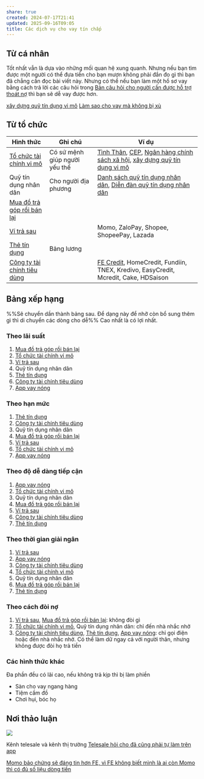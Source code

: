 ```yaml
---
share: true
created: 2024-07-17T21:41
updated: 2025-09-16T09:05
title: Các dịch vụ cho vay tín chấp
---
```

## Từ cá nhân
Tốt nhất vẫn là dựa vào những mối quan hệ xung quanh. Nhưng nếu bạn tìm được một người có thể đưa tiền cho bạn mượn không phải đắn đo gì thì bạn đã chẳng cần đọc bài viết này. Nhưng có thể nếu bạn làm một hồ sơ vay bằng cách trả lời các câu hỏi trong [Bản câu hỏi cho người cần được hỗ trợ thoát nợ](../../../%F0%9F%93%90D%E1%BB%B1%20%C3%A1n/Gi%C3%BAp%20nhau%20tho%C3%A1t%20n%E1%BB%A3/B%E1%BA%A3n%20c%C3%A2u%20h%E1%BB%8Fi%20cho%20ng%C6%B0%E1%BB%9Di%20c%E1%BA%A7n%20%C4%91%C6%B0%E1%BB%A3c%20h%E1%BB%97%20tr%E1%BB%A3%20tho%C3%A1t%20n%E1%BB%A3.md) thì bạn sẽ dễ vay được hơn.

[xây dựng quỹ tín dụng vi mô](../../../%F0%9F%93%90D%E1%BB%B1%20%C3%A1n/Gi%C3%BAp%20nhau%20tho%C3%A1t%20n%E1%BB%A3/Qu%E1%BB%B9/Ng%C3%A2n%20h%C3%A0ng%20mini%20v%C3%A0%20m%E1%BA%A1ng%20l%C6%B0%E1%BB%9Bi%20cho%20vay%20ngang%20h%C3%A0ng.md)
[Làm sao cho vay mà không bị xù](../../../%F0%9F%93%90D%E1%BB%B1%20%C3%A1n/Gi%C3%BAp%20nhau%20tho%C3%A1t%20n%E1%BB%A3/T%C3%A0i%20li%E1%BB%87u/L%C3%A0m%20sao%20cho%20vay%20m%C3%A0%20kh%C3%B4ng%20b%E1%BB%8B%20x%C3%B9.md)

## Từ tổ chức
| Hình thức                                                                                                                                                  | Ghi chú                       | Ví dụ                                                                                                                                                                                                                                               |
| ---------------------------------------------------------------------------------------------------------------------------------------------------------- | ----------------------------- | --------------------------------------------------------------------------------------------------------------------------------------------------------------------------------------------------------------------------------------------------- |
| [Tổ chức tài chính vi mô](./T%E1%BB%95%20ch%E1%BB%A9c%20t%C3%A0i%20ch%C3%ADnh%20vi%20m%C3%B4/index.md)                                                                                                                                | Có sứ mệnh giúp người yếu thế | [Tình Thân](./T%E1%BB%95%20ch%E1%BB%A9c%20t%C3%A0i%20ch%C3%ADnh%20vi%20m%C3%B4/T%C3%ACnh%20Th%C3%A2n.md), [CEP](./T%E1%BB%95%20ch%E1%BB%A9c%20t%C3%A0i%20ch%C3%ADnh%20vi%20m%C3%B4/CEP.md), [Ngân hàng chính sách xã hội](./T%E1%BB%95%20ch%E1%BB%A9c%20t%C3%A0i%20ch%C3%ADnh%20vi%20m%C3%B4/Ng%C3%A2n%20h%C3%A0ng%20ch%C3%ADnh%20s%C3%A1ch%20x%C3%A3%20h%E1%BB%99i.md), [xây dựng quỹ tín dụng vi mô](../../../%F0%9F%93%90D%E1%BB%B1%20%C3%A1n/Gi%C3%BAp%20nhau%20tho%C3%A1t%20n%E1%BB%A3/Qu%E1%BB%B9/Ng%C3%A2n%20h%C3%A0ng%20mini%20v%C3%A0%20m%E1%BA%A1ng%20l%C6%B0%E1%BB%9Bi%20cho%20vay%20ngang%20h%C3%A0ng.md)                                                                                                                                         |
| Quỹ tín dụng nhân dân                                                                                                                                      | Cho người địa phương          | [Danh sách quỹ tín dụng nhân dân](https://sbv.gov.vn/vi/w/danh-sách-qtdnd-đến-30/3/2025-2-1), [Diễn đàn quỹ tín dụng nhân dân](https://www.facebook.com/groups/586777684845399/)                                                                    |
| [Mua đồ trả góp rồi bán lại](../../../%E2%9A%A1Hi%E1%BB%83u%20bi%E1%BA%BFt%20s%C3%A2u/T%E1%BB%95%20ch%E1%BB%A9c%20t%C3%A0i%20ch%C3%ADnh/T%E1%BB%95%20ch%E1%BB%A9c%20t%C3%ADn%20d%E1%BB%A5ng/C%C3%B3%20th%E1%BB%83%20vay%20ti%E1%BB%81n%20b%E1%BA%B1ng%20c%C3%A1ch%20mua%20%C4%91%E1%BB%93%20tr%E1%BA%A3%20g%C3%B3p%20r%E1%BB%93i%20b%C3%A1n%20l%E1%BA%A1i.md)                                                                       |                               |                                                                                                                                                                                                                                                     |
| [Ví trả sau](./T%E1%BB%95%20ch%E1%BB%A9c%20t%C3%ADn%20d%E1%BB%A5ng%20phi%20ng%C3%A2n%20h%C3%A0ng/V%C3%AD%20tr%E1%BA%A3%20sau.md)                                                                                                                                             |                               | Momo, ZaloPay, Shopee, ShopeePay, Lazada                                                                                                                                                                                                            |
| [Thẻ tín dụng](./Ng%C3%A2n%20h%C3%A0ng/Th%E1%BA%BB%20t%C3%ADn%20d%E1%BB%A5ng/index.md)                                      | Bảng lương                    |                                                                                                                                                                                                                                                     |
| [Công ty tài chính tiêu dùng](./T%E1%BB%95%20ch%E1%BB%A9c%20t%C3%ADn%20d%E1%BB%A5ng%20phi%20ng%C3%A2n%20h%C3%A0ng/C%C3%B4ng%20ty%20t%C3%A0i%20ch%C3%ADnh%20ti%C3%AAu%20d%C3%B9ng/index.md) |                               | [FE Credit](../../T%C3%ACnh%20h%C3%ACnh%20%E1%BB%9F%20Vi%E1%BB%87t%20Nam/L%C4%A9nh%20v%E1%BB%B1c%20c%E1%BB%A5%20th%E1%BB%83/T%C3%A0i%20ch%C3%ADnh/T%E1%BB%95%20ch%E1%BB%A9c%20t%C3%ADn%20d%E1%BB%A5ng/T%E1%BB%95%20ch%E1%BB%A9c%20t%C3%ADn%20d%E1%BB%A5ng%20phi%20ng%C3%A2n%20h%C3%A0ng/C%C3%B4ng%20ty%20t%C3%A0i%20ch%C3%ADnh%20ti%C3%AAu%20d%C3%B9ng/FE%20Credit/index.md), HomeCredit, Fundiin, TNEX, Kredivo, EasyCredit, Mcredit, Cake, HDSaison |

## Bảng xếp hạng
%%Sẽ chuyển dần thành bảng sau. Để dạng này để nhỡ còn bổ sung thêm gì thì di chuyển các dòng cho dễ%%
Cao nhất là có lợi nhất.

### Theo lãi suất
1. [Mua đồ trả góp rồi bán lại](../../../%E2%9A%A1Hi%E1%BB%83u%20bi%E1%BA%BFt%20s%C3%A2u/T%E1%BB%95%20ch%E1%BB%A9c%20t%C3%A0i%20ch%C3%ADnh/T%E1%BB%95%20ch%E1%BB%A9c%20t%C3%ADn%20d%E1%BB%A5ng/C%C3%B3%20th%E1%BB%83%20vay%20ti%E1%BB%81n%20b%E1%BA%B1ng%20c%C3%A1ch%20mua%20%C4%91%E1%BB%93%20tr%E1%BA%A3%20g%C3%B3p%20r%E1%BB%93i%20b%C3%A1n%20l%E1%BA%A1i.md)
2. [Tổ chức tài chính vi mô](./T%E1%BB%95%20ch%E1%BB%A9c%20t%C3%A0i%20ch%C3%ADnh%20vi%20m%C3%B4/index.md)
3. [Ví trả sau](./T%E1%BB%95%20ch%E1%BB%A9c%20t%C3%ADn%20d%E1%BB%A5ng%20phi%20ng%C3%A2n%20h%C3%A0ng/V%C3%AD%20tr%E1%BA%A3%20sau.md)
4. Quỹ tín dụng nhân dân   
5. [Thẻ tín dụng](./Ng%C3%A2n%20h%C3%A0ng/Th%E1%BA%BB%20t%C3%ADn%20d%E1%BB%A5ng/index.md)
6. [Công ty tài chính tiêu dùng](./T%E1%BB%95%20ch%E1%BB%A9c%20t%C3%ADn%20d%E1%BB%A5ng%20phi%20ng%C3%A2n%20h%C3%A0ng/C%C3%B4ng%20ty%20t%C3%A0i%20ch%C3%ADnh%20ti%C3%AAu%20d%C3%B9ng/index.md)
7. [App vay nóng](./T%E1%BB%95%20ch%E1%BB%A9c%20t%C3%ADn%20d%E1%BB%A5ng%20phi%20ng%C3%A2n%20h%C3%A0ng/App%20vay%20n%C3%B3ng/index.md)

### Theo hạn mức
1. [Thẻ tín dụng](./Ng%C3%A2n%20h%C3%A0ng/Th%E1%BA%BB%20t%C3%ADn%20d%E1%BB%A5ng/index.md)
2. [Công ty tài chính tiêu dùng](./T%E1%BB%95%20ch%E1%BB%A9c%20t%C3%ADn%20d%E1%BB%A5ng%20phi%20ng%C3%A2n%20h%C3%A0ng/C%C3%B4ng%20ty%20t%C3%A0i%20ch%C3%ADnh%20ti%C3%AAu%20d%C3%B9ng/index.md)
3. Quỹ tín dụng nhân dân   
4. [Mua đồ trả góp rồi bán lại](../../../%E2%9A%A1Hi%E1%BB%83u%20bi%E1%BA%BFt%20s%C3%A2u/T%E1%BB%95%20ch%E1%BB%A9c%20t%C3%A0i%20ch%C3%ADnh/T%E1%BB%95%20ch%E1%BB%A9c%20t%C3%ADn%20d%E1%BB%A5ng/C%C3%B3%20th%E1%BB%83%20vay%20ti%E1%BB%81n%20b%E1%BA%B1ng%20c%C3%A1ch%20mua%20%C4%91%E1%BB%93%20tr%E1%BA%A3%20g%C3%B3p%20r%E1%BB%93i%20b%C3%A1n%20l%E1%BA%A1i.md)
5. [Ví trả sau](./T%E1%BB%95%20ch%E1%BB%A9c%20t%C3%ADn%20d%E1%BB%A5ng%20phi%20ng%C3%A2n%20h%C3%A0ng/V%C3%AD%20tr%E1%BA%A3%20sau.md)
6. [Tổ chức tài chính vi mô](./T%E1%BB%95%20ch%E1%BB%A9c%20t%C3%A0i%20ch%C3%ADnh%20vi%20m%C3%B4/index.md)
7. [App vay nóng](./T%E1%BB%95%20ch%E1%BB%A9c%20t%C3%ADn%20d%E1%BB%A5ng%20phi%20ng%C3%A2n%20h%C3%A0ng/App%20vay%20n%C3%B3ng/index.md)

### Theo độ dễ dàng tiếp cận
1. [App vay nóng](./T%E1%BB%95%20ch%E1%BB%A9c%20t%C3%ADn%20d%E1%BB%A5ng%20phi%20ng%C3%A2n%20h%C3%A0ng/App%20vay%20n%C3%B3ng/index.md)
2. [Tổ chức tài chính vi mô](./T%E1%BB%95%20ch%E1%BB%A9c%20t%C3%A0i%20ch%C3%ADnh%20vi%20m%C3%B4/index.md)
3. Quỹ tín dụng nhân dân   
4. [Mua đồ trả góp rồi bán lại](../../../%E2%9A%A1Hi%E1%BB%83u%20bi%E1%BA%BFt%20s%C3%A2u/T%E1%BB%95%20ch%E1%BB%A9c%20t%C3%A0i%20ch%C3%ADnh/T%E1%BB%95%20ch%E1%BB%A9c%20t%C3%ADn%20d%E1%BB%A5ng/C%C3%B3%20th%E1%BB%83%20vay%20ti%E1%BB%81n%20b%E1%BA%B1ng%20c%C3%A1ch%20mua%20%C4%91%E1%BB%93%20tr%E1%BA%A3%20g%C3%B3p%20r%E1%BB%93i%20b%C3%A1n%20l%E1%BA%A1i.md)
5. [Ví trả sau](./T%E1%BB%95%20ch%E1%BB%A9c%20t%C3%ADn%20d%E1%BB%A5ng%20phi%20ng%C3%A2n%20h%C3%A0ng/V%C3%AD%20tr%E1%BA%A3%20sau.md)
6. [Công ty tài chính tiêu dùng](./T%E1%BB%95%20ch%E1%BB%A9c%20t%C3%ADn%20d%E1%BB%A5ng%20phi%20ng%C3%A2n%20h%C3%A0ng/C%C3%B4ng%20ty%20t%C3%A0i%20ch%C3%ADnh%20ti%C3%AAu%20d%C3%B9ng/index.md)
7. [Thẻ tín dụng](./Ng%C3%A2n%20h%C3%A0ng/Th%E1%BA%BB%20t%C3%ADn%20d%E1%BB%A5ng/index.md)   

### Theo thời gian giải ngân
1. [Ví trả sau](./T%E1%BB%95%20ch%E1%BB%A9c%20t%C3%ADn%20d%E1%BB%A5ng%20phi%20ng%C3%A2n%20h%C3%A0ng/V%C3%AD%20tr%E1%BA%A3%20sau.md)
2. [App vay nóng](./T%E1%BB%95%20ch%E1%BB%A9c%20t%C3%ADn%20d%E1%BB%A5ng%20phi%20ng%C3%A2n%20h%C3%A0ng/App%20vay%20n%C3%B3ng/index.md)
3. [Công ty tài chính tiêu dùng](./T%E1%BB%95%20ch%E1%BB%A9c%20t%C3%ADn%20d%E1%BB%A5ng%20phi%20ng%C3%A2n%20h%C3%A0ng/C%C3%B4ng%20ty%20t%C3%A0i%20ch%C3%ADnh%20ti%C3%AAu%20d%C3%B9ng/index.md)
4. [Tổ chức tài chính vi mô](./T%E1%BB%95%20ch%E1%BB%A9c%20t%C3%A0i%20ch%C3%ADnh%20vi%20m%C3%B4/index.md)
5. Quỹ tín dụng nhân dân   
6. [Mua đồ trả góp rồi bán lại](../../../%E2%9A%A1Hi%E1%BB%83u%20bi%E1%BA%BFt%20s%C3%A2u/T%E1%BB%95%20ch%E1%BB%A9c%20t%C3%A0i%20ch%C3%ADnh/T%E1%BB%95%20ch%E1%BB%A9c%20t%C3%ADn%20d%E1%BB%A5ng/C%C3%B3%20th%E1%BB%83%20vay%20ti%E1%BB%81n%20b%E1%BA%B1ng%20c%C3%A1ch%20mua%20%C4%91%E1%BB%93%20tr%E1%BA%A3%20g%C3%B3p%20r%E1%BB%93i%20b%C3%A1n%20l%E1%BA%A1i.md)
7. [Thẻ tín dụng](./Ng%C3%A2n%20h%C3%A0ng/Th%E1%BA%BB%20t%C3%ADn%20d%E1%BB%A5ng/index.md)

### Theo cách đòi nợ
1. [Ví trả sau](./T%E1%BB%95%20ch%E1%BB%A9c%20t%C3%ADn%20d%E1%BB%A5ng%20phi%20ng%C3%A2n%20h%C3%A0ng/V%C3%AD%20tr%E1%BA%A3%20sau.md), [Mua đồ trả góp rồi bán lại](../../../%E2%9A%A1Hi%E1%BB%83u%20bi%E1%BA%BFt%20s%C3%A2u/T%E1%BB%95%20ch%E1%BB%A9c%20t%C3%A0i%20ch%C3%ADnh/T%E1%BB%95%20ch%E1%BB%A9c%20t%C3%ADn%20d%E1%BB%A5ng/C%C3%B3%20th%E1%BB%83%20vay%20ti%E1%BB%81n%20b%E1%BA%B1ng%20c%C3%A1ch%20mua%20%C4%91%E1%BB%93%20tr%E1%BA%A3%20g%C3%B3p%20r%E1%BB%93i%20b%C3%A1n%20l%E1%BA%A1i.md): không đòi gì
2. [Tổ chức tài chính vi mô](./T%E1%BB%95%20ch%E1%BB%A9c%20t%C3%A0i%20ch%C3%ADnh%20vi%20m%C3%B4/index.md), Quỹ tín dụng nhân dân: chỉ đến nhà nhắc nhở
3. [Công ty tài chính tiêu dùng](./T%E1%BB%95%20ch%E1%BB%A9c%20t%C3%ADn%20d%E1%BB%A5ng%20phi%20ng%C3%A2n%20h%C3%A0ng/C%C3%B4ng%20ty%20t%C3%A0i%20ch%C3%ADnh%20ti%C3%AAu%20d%C3%B9ng/index.md), [Thẻ tín dụng](./Ng%C3%A2n%20h%C3%A0ng/Th%E1%BA%BB%20t%C3%ADn%20d%E1%BB%A5ng/index.md), [App vay nóng](./T%E1%BB%95%20ch%E1%BB%A9c%20t%C3%ADn%20d%E1%BB%A5ng%20phi%20ng%C3%A2n%20h%C3%A0ng/App%20vay%20n%C3%B3ng/index.md): chỉ gọi điện hoặc đến nhà nhắc nhở. Có thể làm dữ ngay cả với người thân, nhưng không được đòi họ trả tiền


### Các hình thức khác
Đa phần đều có lãi cao, nếu không trả kịp thì bị làm phiền
- Sàn cho vay ngang hàng
- Tiệm cầm đồ 
- Chơi hụi, bóc họ

## Nơi thảo luận
![](https://imagizer.imageshack.com/a/img923/1273/jQAnX6.png)

Kênh telesale và kênh thị trường
[Telesale hỏi cho đã cũng phải tự làm trên app](./Telesale%20h%E1%BB%8Fi%20cho%20%C4%91%C3%A3%20c%C5%A9ng%20ph%E1%BA%A3i%20t%E1%BB%B1%20l%C3%A0m%20tr%C3%AAn%20app.md)

[Momo bảo chứng sẽ đáng tin hơn FE, vì FE không biết mình là ai còn Momo thì có đủ số liệu dòng tiền](../../T%C3%ACnh%20h%C3%ACnh%20%E1%BB%9F%20Vi%E1%BB%87t%20Nam/L%C4%A9nh%20v%E1%BB%B1c%20c%E1%BB%A5%20th%E1%BB%83/T%C3%A0i%20ch%C3%ADnh/T%E1%BB%95%20ch%E1%BB%A9c%20t%C3%ADn%20d%E1%BB%A5ng/T%E1%BB%95%20ch%E1%BB%A9c%20t%C3%ADn%20d%E1%BB%A5ng%20phi%20ng%C3%A2n%20h%C3%A0ng/Momo%20b%E1%BA%A3o%20ch%E1%BB%A9ng%20s%E1%BA%BD%20%C4%91%C3%A1ng%20tin%20h%C6%A1n%20FE,%20v%C3%AC%20FE%20kh%C3%B4ng%20bi%E1%BA%BFt%20m%C3%ACnh%20l%C3%A0%20ai%20c%C3%B2n%20Momo%20th%C3%AC%20c%C3%B3%20%C4%91%E1%BB%A7%20s%E1%BB%91%20li%E1%BB%87u%20d%C3%B2ng%20ti%E1%BB%81n.md)
